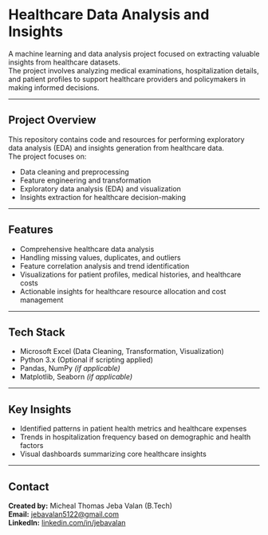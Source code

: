 # Healthcare Data Analysis and Insights

A machine learning and data analysis project focused on extracting valuable insights from healthcare datasets.  
The project involves analyzing medical examinations, hospitalization details, and patient profiles to support healthcare providers and policymakers in making informed decisions.

---

## Project Overview

This repository contains code and resources for performing exploratory data analysis (EDA) and insights generation from healthcare data.  
The project focuses on:
- Data cleaning and preprocessing  
- Feature engineering and transformation  
- Exploratory data analysis (EDA) and visualization  
- Insights extraction for healthcare decision-making  

---

## Features

- Comprehensive healthcare data analysis  
- Handling missing values, duplicates, and outliers  
- Feature correlation analysis and trend identification  
- Visualizations for patient profiles, medical histories, and healthcare costs  
- Actionable insights for healthcare resource allocation and cost management  

---

## Tech Stack

- Microsoft Excel (Data Cleaning, Transformation, Visualization)  
- Python 3.x (Optional if scripting applied)  
- Pandas, NumPy *(if applicable)*  
- Matplotlib, Seaborn *(if applicable)*  

---

## Key Insights

- Identified patterns in patient health metrics and healthcare expenses  
- Trends in hospitalization frequency based on demographic and health factors  
- Visual dashboards summarizing core healthcare insights  

---

## Contact

**Created by:** Micheal Thomas Jeba Valan (B.Tech)  
**Email:** jebavalan5122@gmail.com  
**LinkedIn:** [linkedin.com/in/jebavalan](https://linkedin.com/in/jebavalan)


